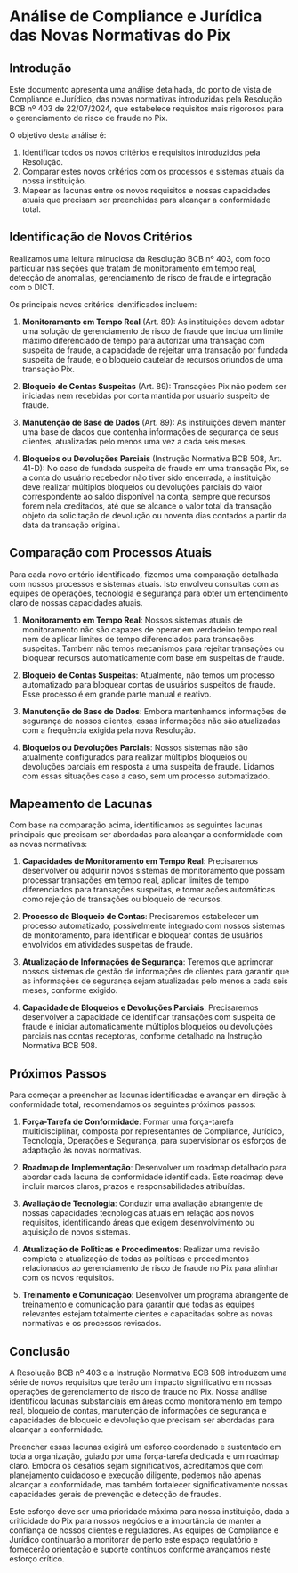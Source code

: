 # Análise de Compliance e Jurídica das Novas Normativas do Pix

## Introdução

Este documento apresenta uma análise detalhada, do ponto de vista de Compliance e Jurídico, das novas normativas introduzidas pela Resolução BCB nº 403 de 22/07/2024, que estabelece requisitos mais rigorosos para o gerenciamento de risco de fraude no Pix. 

O objetivo desta análise é:
1. Identificar todos os novos critérios e requisitos introduzidos pela Resolução.
2. Comparar estes novos critérios com os processos e sistemas atuais da nossa instituição.
3. Mapear as lacunas entre os novos requisitos e nossas capacidades atuais que precisam ser preenchidas para alcançar a conformidade total.

## Identificação de Novos Critérios

Realizamos uma leitura minuciosa da Resolução BCB nº 403, com foco particular nas seções que tratam de monitoramento em tempo real, detecção de anomalias, gerenciamento de risco de fraude e integração com o DICT. 

Os principais novos critérios identificados incluem:

1. **Monitoramento em Tempo Real** (Art. 89): As instituições devem adotar uma solução de gerenciamento de risco de fraude que inclua um limite máximo diferenciado de tempo para autorizar uma transação com suspeita de fraude, a capacidade de rejeitar uma transação por fundada suspeita de fraude, e o bloqueio cautelar de recursos oriundos de uma transação Pix.

2. **Bloqueio de Contas Suspeitas** (Art. 89): Transações Pix não podem ser iniciadas nem recebidas por conta mantida por usuário suspeito de fraude.

3. **Manutenção de Base de Dados** (Art. 89): As instituições devem manter uma base de dados que contenha informações de segurança de seus clientes, atualizadas pelo menos uma vez a cada seis meses.

4. **Bloqueios ou Devoluções Parciais** (Instrução Normativa BCB 508, Art. 41-D): No caso de fundada suspeita de fraude em uma transação Pix, se a conta do usuário recebedor não tiver sido encerrada, a instituição deve realizar múltiplos bloqueios ou devoluções parciais do valor correspondente ao saldo disponível na conta, sempre que recursos forem nela creditados, até que se alcance o valor total da transação objeto da solicitação de devolução ou noventa dias contados a partir da data da transação original.

## Comparação com Processos Atuais

Para cada novo critério identificado, fizemos uma comparação detalhada com nossos processos e sistemas atuais. Isto envolveu consultas com as equipes de operações, tecnologia e segurança para obter um entendimento claro de nossas capacidades atuais.

1. **Monitoramento em Tempo Real**: Nossos sistemas atuais de monitoramento não são capazes de operar em verdadeiro tempo real nem de aplicar limites de tempo diferenciados para transações suspeitas. Também não temos mecanismos para rejeitar transações ou bloquear recursos automaticamente com base em suspeitas de fraude.

2. **Bloqueio de Contas Suspeitas**: Atualmente, não temos um processo automatizado para bloquear contas de usuários suspeitos de fraude. Esse processo é em grande parte manual e reativo.

3. **Manutenção de Base de Dados**: Embora mantenhamos informações de segurança de nossos clientes, essas informações não são atualizadas com a frequência exigida pela nova Resolução.

4. **Bloqueios ou Devoluções Parciais**: Nossos sistemas não são atualmente configurados para realizar múltiplos bloqueios ou devoluções parciais em resposta a uma suspeita de fraude. Lidamos com essas situações caso a caso, sem um processo automatizado.

## Mapeamento de Lacunas

Com base na comparação acima, identificamos as seguintes lacunas principais que precisam ser abordadas para alcançar a conformidade com as novas normativas:

1. **Capacidades de Monitoramento em Tempo Real**: Precisaremos desenvolver ou adquirir novos sistemas de monitoramento que possam processar transações em tempo real, aplicar limites de tempo diferenciados para transações suspeitas, e tomar ações automáticas como rejeição de transações ou bloqueio de recursos.

2. **Processo de Bloqueio de Contas**: Precisaremos estabelecer um processo automatizado, possivelmente integrado com nossos sistemas de monitoramento, para identificar e bloquear contas de usuários envolvidos em atividades suspeitas de fraude.

3. **Atualização de Informações de Segurança**: Teremos que aprimorar nossos sistemas de gestão de informações de clientes para garantir que as informações de segurança sejam atualizadas pelo menos a cada seis meses, conforme exigido.

4. **Capacidade de Bloqueios e Devoluções Parciais**: Precisaremos desenvolver a capacidade de identificar transações com suspeita de fraude e iniciar automaticamente múltiplos bloqueios ou devoluções parciais nas contas receptoras, conforme detalhado na Instrução Normativa BCB 508.

## Próximos Passos

Para começar a preencher as lacunas identificadas e avançar em direção à conformidade total, recomendamos os seguintes próximos passos:

1. **Força-Tarefa de Conformidade**: Formar uma força-tarefa multidisciplinar, composta por representantes de Compliance, Jurídico, Tecnologia, Operações e Segurança, para supervisionar os esforços de adaptação às novas normativas.

2. **Roadmap de Implementação**: Desenvolver um roadmap detalhado para abordar cada lacuna de conformidade identificada. Este roadmap deve incluir marcos claros, prazos e responsabilidades atribuídas.

3. **Avaliação de Tecnologia**: Conduzir uma avaliação abrangente de nossas capacidades tecnológicas atuais em relação aos novos requisitos, identificando áreas que exigem desenvolvimento ou aquisição de novos sistemas.

4. **Atualização de Políticas e Procedimentos**: Realizar uma revisão completa e atualização de todas as políticas e procedimentos relacionados ao gerenciamento de risco de fraude no Pix para alinhar com os novos requisitos.

5. **Treinamento e Comunicação**: Desenvolver um programa abrangente de treinamento e comunicação para garantir que todas as equipes relevantes estejam totalmente cientes e capacitadas sobre as novas normativas e os processos revisados.

## Conclusão

A Resolução BCB nº 403 e a Instrução Normativa BCB 508 introduzem uma série de novos requisitos que terão um impacto significativo em nossas operações de gerenciamento de risco de fraude no Pix. Nossa análise identificou lacunas substanciais em áreas como monitoramento em tempo real, bloqueio de contas, manutenção de informações de segurança e capacidades de bloqueio e devolução que precisam ser abordadas para alcançar a conformidade.

Preencher essas lacunas exigirá um esforço coordenado e sustentado em toda a organização, guiado por uma força-tarefa dedicada e um roadmap claro. Embora os desafios sejam significativos, acreditamos que com planejamento cuidadoso e execução diligente, podemos não apenas alcançar a conformidade, mas também fortalecer significativamente nossas capacidades gerais de prevenção e detecção de fraudes.

Este esforço deve ser uma prioridade máxima para nossa instituição, dada a criticidade do Pix para nossos negócios e a importância de manter a confiança de nossos clientes e reguladores. As equipes de Compliance e Jurídico continuarão a monitorar de perto este espaço regulatório e fornecerão orientação e suporte contínuos conforme avançamos neste esforço crítico.
